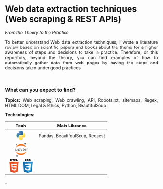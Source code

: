 # Web data extraction techniques (Web scraping & REST APIs) 
<i>From the Theory to the Practice</i>

<p align="justify"> To better understand Web data extraction techniques, I wrote a literature review based on scientific papers and books about the theme for a higher awareness of steps and decisions to take in practice. Therefore, on this repository, beyond the theory, you can find examples of how to automatically gather data from web pages by having the steps and decisions taken under good practices. </p> 
<br>

<h3> <b> What can you expect to find? </b> </h3>
<p align="justify"> <b>Topics: </b> Web scraping, Web crawling, API, Robots.txt, sitemaps,	Regex, HTML DOM, Legal & Ethics, Python, BeautifulSoup   </p>
<p align="justify"> <b>Technologies</b>:
<table>
              <thead>
                <tr>
                  <th>Tech</th>
                  <th>Main Libraries </th>
                </tr>
              </thead>
              <tbody>
                <tr>
                  <td align = "center"> <img src="https://github.com/netojoao85/icons/blob/main/python.svg" width = "35" height = "35"> </td>
                  <td> Pandas, BeautifoulSoup, Request </td>
                </tr>
                <tr>
                  <td align = "center"> <img src="https://github.com/netojoao85/icons/blob/main/jupyter.svg" width = "45" height = "45"> </td>
                  <td> </td>
                </tr>
                <tr>
                  <td align = "center"> <img src="https://github.com/netojoao85/icons/blob/main/html5.svg" width = "45" height = "45"><img src="https://github.com/netojoao85/icons/blob/main/css3.svg" width = "45" height = "45"> </td>
                  <td> </td>
                </tr>
              </tbody>
            </table>
_





 
